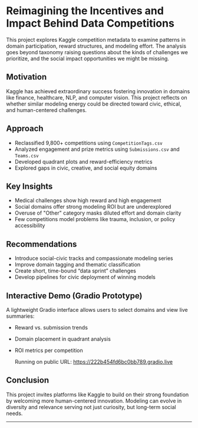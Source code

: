# Reimagining the Incentives and Impact Behind Data Competitions

This project explores Kaggle competition metadata to examine patterns in domain participation, reward structures, and modeling effort. The analysis goes beyond taxonomy raising questions about the kinds of challenges we prioritize, and the social impact opportunities we might be missing.

## Motivation

Kaggle has achieved extraordinary success fostering innovation in domains like finance, healthcare, NLP, and computer vision. This project reflects on whether similar modeling energy could be directed toward civic, ethical, and human-centered challenges.

## Approach

- Reclassified 9,800+ competitions using `CompetitionTags.csv`
- Analyzed engagement and prize metrics using `Submissions.csv` and `Teams.csv`
- Developed quadrant plots and reward-efficiency metrics
- Explored gaps in civic, creative, and social equity domains

## Key Insights

- Medical challenges show high reward and high engagement
- Social domains offer strong modeling ROI but are underexplored
- Overuse of "Other" category masks diluted effort and domain clarity
- Few competitions model problems like trauma, inclusion, or policy accessibility

## Recommendations

- Introduce social-civic tracks and compassionate modeling series
- Improve domain tagging and thematic classification
- Create short, time-bound “data sprint” challenges
- Develop pipelines for civic deployment of winning models

## Interactive Demo (Gradio Prototype)

A lightweight Gradio interface allows users to select domains and view live summaries:
- Reward vs. submission trends
- Domain placement in quadrant analysis
- ROI metrics per competition

  Running on public URL: https://222b454fd6bc0bb789.gradio.live

## Conclusion

This project invites platforms like Kaggle to build on their strong foundation by welcoming more human-centered innovation. Modeling can evolve in diversity and relevance serving not just curiosity, but long-term social needs.

---
